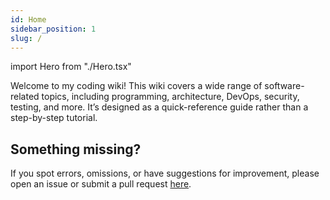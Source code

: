 ```yaml
---
id: Home
sidebar_position: 1
slug: /
---
```


import Hero from "./Hero.tsx"

<Hero />

Welcome to my coding wiki! This wiki covers a wide range of software-related
topics, including programming, architecture, DevOps, security, testing, and
more. It’s designed as a quick-reference guide rather than a step-by-step
tutorial.

## Something missing?

If you spot errors, omissions, or have suggestions for improvement, please open
an issue or submit a pull request [here](https://github.com/johanbook/docs).
